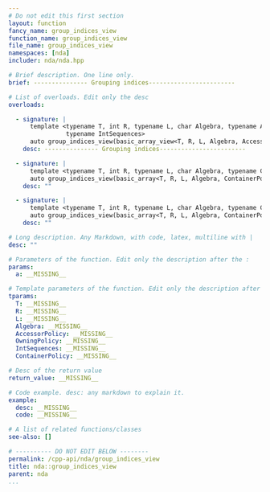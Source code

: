 ```yaml
---
# Do not edit this first section
layout: function
fancy_name: group_indices_view
function_name: group_indices_view
file_name: group_indices_view
namespaces: [nda]
includer: nda/nda.hpp

# Brief description. One line only.
brief: --------------- Grouping indices------------------------

# List of overloads. Edit only the desc
overloads:

  - signature: |
      template <typename T, int R, typename L, char Algebra, typename AccessorPolicy, typename OwningPolicy,
                typename IntSequences>
      auto group_indices_view(basic_array_view<T, R, L, Algebra, AccessorPolicy, OwningPolicy> a, IntSequences...)
    desc: --------------- Grouping indices------------------------

  - signature: |
      template <typename T, int R, typename L, char Algebra, typename ContainerPolicy, typename IntSequences>
      auto group_indices_view(basic_array<T, R, L, Algebra, ContainerPolicy> const &a, IntSequences...)
    desc: ""

  - signature: |
      template <typename T, int R, typename L, char Algebra, typename ContainerPolicy, typename IntSequences>
      auto group_indices_view(basic_array<T, R, L, Algebra, ContainerPolicy> &a, IntSequences...)
    desc: ""

# Long description. Any Markdown, with code, latex, multiline with |
desc: ""

# Parameters of the function. Edit only the description after the :
params:
  a: __MISSING__

# Template parameters of the function. Edit only the description after the :
tparams:
  T: __MISSING__
  R: __MISSING__
  L: __MISSING__
  Algebra: __MISSING__
  AccessorPolicy: __MISSING__
  OwningPolicy: __MISSING__
  IntSequences: __MISSING__
  ContainerPolicy: __MISSING__

# Desc of the return value
return_value: __MISSING__

# Code example. desc: any markdown to explain it.
example:
  desc: __MISSING__
  code: __MISSING__

# A list of related functions/classes
see-also: []

# ---------- DO NOT EDIT BELOW --------
permalink: /cpp-api/nda/group_indices_view
title: nda::group_indices_view
parent: nda
...
```


